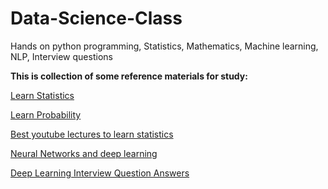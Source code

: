 # Data-Science-Class
Hands on python programming, Statistics, Mathematics, Machine learning, NLP, Interview questions

**This is collection of some reference materials for study:**

[Learn Statistics](http://web.mit.edu/~csvoss/Public/usabo/stats_handout.pdf)

[Learn Probability](https://static1.squarespace.com/static/54bf3241e4b0f0d81bf7ff36/t/55e9494fe4b011aed10e48e5/1441352015658/probability_cheatsheet.pdf)

[Best youtube lectures to learn statistics](https://www.youtube.com/playlist?list=PL4C863861E3B2E380)

[Neural Networks and deep learning](http://neuralnetworksanddeeplearning.com/)

[Deep Learning Interview Question Answers](https://www.cpuheater.com/deep-learning/deep-learning-interview-questions-and-answers/)

